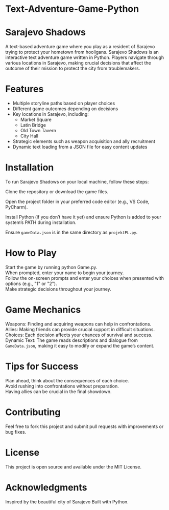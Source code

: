 # Text-Adventure-Game-Python

# Sarajevo Shadows
A text-based adventure game where you play as a resident of Sarajevo trying to protect your hometown from hooligans.
Sarajevo Shadows is an interactive text adventure game written in Python. Players navigate through various locations in Sarajevo, making crucial decisions that affect the outcome of their mission to protect the city from troublemakers.

# Features
- Multiple storyline paths based on player choices
- Different game outcomes depending on decisions
- Key locations in Sarajevo, including:
  *   Market Square
  *   Latin Bridge
  *   Old Town Tavern
  *   City Hall
- Strategic elements such as weapon acquisition and ally recruitment
- Dynamic text loading from a JSON file for easy content updates

# Installation
To run Sarajevo Shadows on your local machine, follow these steps:

Clone the repository or download the game files.

Open the project folder in your preferred code editor (e.g., VS Code, PyCharm).

Install Python (if you don’t have it yet) and ensure Python is added to your system’s PATH during installation.  

Ensure `gameData.json` is in the same directory as `projektPL.py`.

# How to Play
Start the game by running python Game.py.  
When prompted, enter your name to begin your journey.  
Follow the on-screen prompts and enter your choices when presented with options (e.g., "1" or "2").  
Make strategic decisions throughout your journey.
# Game Mechanics
Weapons: Finding and acquiring weapons can help in confrontations.  
Allies: Making friends can provide crucial support in difficult situations.  
Choices: Each decision affects your chances of survival and success.  
Dynamic Text: The game reads descriptions and dialogue from `GameData.json`, making it easy to modify or expand the game’s content.

# Tips for Success
Plan ahead, think about the consequences of each choice.   
Avoid rushing into confrontations without preparation.  
Having allies can be crucial in the final showdown.  
# Contributing
Feel free to fork this project and submit pull requests with improvements or bug fixes.  
# License
This project is open source and available under the MIT License.  
# Acknowledgments  
Inspired by the beautiful city of Sarajevo
Built with Python.
